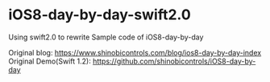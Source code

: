 # iOS8-day-by-day-swift2.0
Using swift2.0 to rewrite Sample code of iOS8-day-by-day

Original blog: https://www.shinobicontrols.com/blog/ios8-day-by-day-index    
Original Demo(Swift 1.2): https://github.com/shinobicontrols/iOS8-day-by-day
